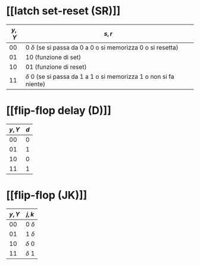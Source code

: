 # [[latch set-reset (SR)]]

| $y, Y$ | $s, r$                                                                |
| ------ | --------------------------------------------------------------------- |
| 00     | 0 $\delta$ (se si passa da 0 a 0 o si memorizza 0 o si resetta)       |
| 01     | 10 (funzione di set)                                                  |
| 10     | 01 (funzione di reset)                                                |
| 11     | $\delta$ 0 (se si passa da 1 a 1 o si memorizza 1 o non si fa niente) |

# [[flip-flop delay (D)]]

| $y, Y$ | $d$ |
| ------ | --- |
| 00     | 0   |
| 01     | 1   |
| 10     | 0   |
| 11     | 1   |
# [[flip-flop (JK)]]

| $y, Y$ | $j, k$     |
| ------ | ---------- |
| 00     | 0 $\delta$ |
| 01     | 1 $\delta$ |
| 10     | $\delta$ 0 |
| 11     | $\delta$ 1 |
